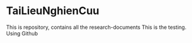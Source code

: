 # TaiLieuNghienCuu
This is repository, contains all the research-documents
This is the testing.
Using Github